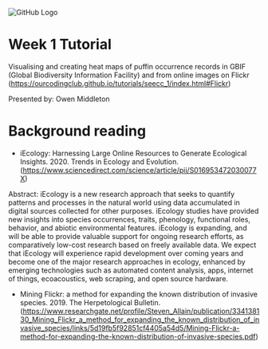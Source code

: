 ![GitHub Logo](/images/logo.png)

# Week 1 Tutorial

Visualising and creating heat maps of puffin occurrence records in GBIF (Global Biodiversity Information Facility) 
and from online images on Flickr (https://ourcodingclub.github.io/tutorials/seecc_1/index.html#Flickr)

Presented by: Owen Middleton

# Background reading
- iEcology: Harnessing Large Online Resources to Generate Ecological Insights. 2020. Trends in Ecology and Evolution. (https://www.sciencedirect.com/science/article/pii/S016953472030077X)

Abstract:
iEcology is a new research approach that seeks to quantify patterns and processes in the natural world
using data accumulated in digital sources collected for other purposes.
iEcology studies have provided new insights into species occurrences, traits, phenology, functional
roles, behavior, and abiotic environmental features.
iEcology is expanding, and will be able to provide valuable support for ongoing research efforts, as
comparatively low-cost research based on freely available data.
We expect that iEcology will experience rapid development over coming years and become one of the major
research approaches in ecology, enhanced by emerging technologies such as automated content analysis,
apps, internet of things, ecoacoustics, web scraping, and open source hardware.

- Mining Flickr: a method for expanding the known distribution of invasive species. 2019. The Herpetological Bulletin. (https://www.researchgate.net/profile/Steven_Allain/publication/334138130_Mining_Flickr_a_method_for_expanding_the_known_distribution_of_invasive_species/links/5d19fb5f92851cf4405a54d5/Mining-Flickr-a-method-for-expanding-the-known-distribution-of-invasive-species.pdf)
